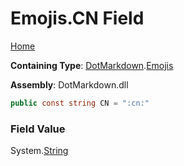 # Emojis\.CN Field

[Home](../../../README.md)

**Containing Type**: [DotMarkdown](../../README.md)\.[Emojis](../README.md)

**Assembly**: DotMarkdown\.dll

```csharp
public const string CN = ":cn:"
```

### Field Value

System\.[String](https://docs.microsoft.com/en-us/dotnet/api/system.string)